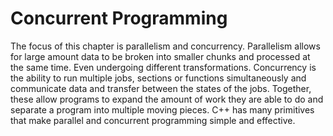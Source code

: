 # Concurrent Programming

The focus of this chapter is parallelism and concurrency. Parallelism allows for large amount data to be broken into smaller chunks and processed at the same time. Even undergoing different transformations. Concurrency is the ability to run multiple jobs, sections or functions simultaneously and communicate data and transfer between the states of the jobs. Together, these allow programs to expand the amount of work they are able to do and separate a program into multiple moving pieces. C++ has many primitives that make parallel and concurrent programming simple and effective.
